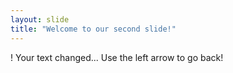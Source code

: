 ```yaml
---
layout: slide
title: "Welcome to our second slide!"
---
```

! Your text changed...
Use the left arrow to go back!
